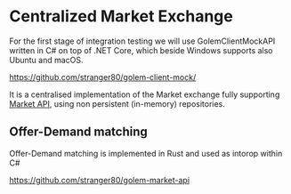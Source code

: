 # Centralized Market Exchange

For the first stage of integration testing we will use
GolemClientMockAPI written in C# on top of .NET Core,
which beside Windows supports also Ubuntu and macOS.

https://github.com/stranger80/golem-client-mock/

It is a centralised implementation of the Market exchange
fully supporting
[Market API](../../interfaces/specs/market-api.yaml),
using non persistent (in-memory) repositories.

## Offer-Demand matching

Offer-Demand matching is implemented in Rust and used as intorop within C#

https://github.com/stranger80/golem-market-api
